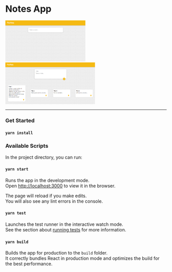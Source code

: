 # Notes App

[<img src="./Sample-images/sample2.PNG" width=250>](./Sample-images/sample2.PNG) &nbsp;&nbsp;&nbsp;&nbsp; [<img src="./Sample-images/sample1.PNG" width=280>](./Sample-images/sample1.PNG)

---

### Get Started

#### `yarn install`

### Available Scripts

In the project directory, you can run:

#### `yarn start`

Runs the app in the development mode.<br />
Open [http://localhost:3000](http://localhost:3000) to view it in the browser.

The page will reload if you make edits.<br />
You will also see any lint errors in the console.

#### `yarn test`

Launches the test runner in the interactive watch mode.<br />
See the section about [running tests](https://facebook.github.io/create-react-app/docs/running-tests) for more information.

#### `yarn build`

Builds the app for production to the `build` folder.<br />
It correctly bundles React in production mode and optimizes the build for the best performance.
